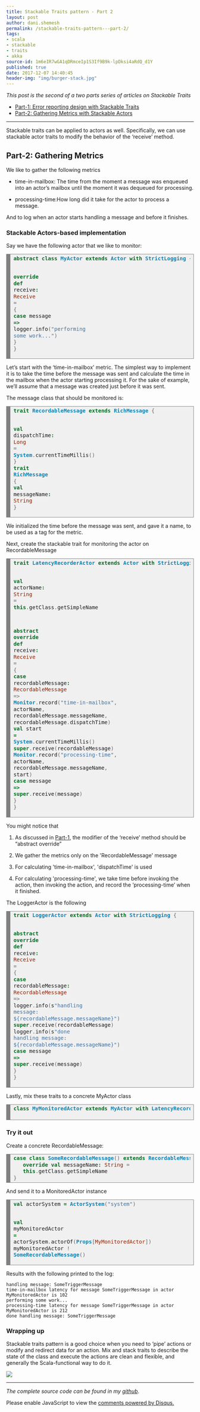 ```yaml
---
title: Stackable Traits pattern - Part 2
layout: post
author: dani.shemesh
permalink: /stackable-traits-pattern---part-2/
tags:
- scala
- stackable
- traits
- akka
source-id: 1m6eIR7wGA1qDRmceIp1S3If9B9k-lpDksi4aRdQ_d1Y
published: true
date: 2017-12-07 14:40:45
header-img: "img/burger-stack.jpg"
---
```


<i>This post is the second of a two parts series of articles on Stackable Traits</i>

* [Part-1: Error reporting design with Stackable Traits](https://fullgc.github.io/stackable-traits-pattern/)
* [Part-2: Gathering Metrics with Stackable Actors](https://fullgc.github.io/stackable-traits-pattern---part-2/)

------------------------------------------------------------------------------------------

Stackable traits can be applied to actors as well.
Specifically, we can use stackable actor traits to modify the behavior of the ‘receive’ method.

## **Part-2: Gathering Metrics**

We like to gather the following metrics

* time-in-mailbox: The time from the moment a message was enqueued into an actor’s mailbox until the moment it was dequeued for processing.

* processing-time:How long did it take for the actor to process a message.

And to log when an actor starts handling a message and before it finishes.

### **Stackable Actors-based implementation**

Say we have the following actor that we like to monitor:

<!-- HTML generated using hilite.me --><div style="background: #f0f0f0; overflow:auto;width:auto;border:solid gray;border-width:.1em .1em .1em .8em;padding:.2em .6em;"><pre style="margin: 0; line-height: 125%"><span style="color: #007020; font-weight: bold">abstract</span> <span style="color: #007020; font-weight: bold">class</span> <span style="color: #0e84b5; font-weight: bold">MyActor</span> <span style="color: #007020; font-weight: bold">extends</span> <span style="color: #0e84b5; font-weight: bold">Actor</span> <span style="color: #007020; font-weight: bold">with</span> <span style="color: #0e84b5; font-weight: bold">StrictLogging</span> <span style="color: #666666">{</span>
 <span style="color: #007020; font-weight: bold">override</span> <span style="color: #007020; font-weight: bold">def</span> receive<span style="color: #007020; font-weight: bold">:</span> <span style="color: #902000">Receive</span> <span style="color: #666666">=</span> <span style="color: #666666">{</span>
   <span style="color: #007020; font-weight: bold">case</span> message <span style="color: #007020; font-weight: bold">=&gt;</span> logger<span style="color: #666666">.</span>info<span style="color: #666666">(</span><span style="color: #4070a0">&quot;performing some work...&quot;</span><span style="color: #666666">)</span>
 <span style="color: #666666">}</span>
<span style="color: #666666">}</span>
</pre></div>

Let’s start with the ‘time-in-mailbox’ metric. The simplest way to implement it is to take the time before the message was sent and calculate the time in the mailbox when the actor starting processing it. For the sake of example, we’ll assume that a message was created just before it was sent.

The message class that should be monitored is:

<!-- HTML generated using hilite.me --><div style="background: #f0f0f0; overflow:auto;width:auto;border:solid gray;border-width:.1em .1em .1em .8em;padding:.2em .6em;"><pre style="margin: 0; line-height: 125%"><span style="color: #007020; font-weight: bold">trait</span> <span style="color: #0e84b5; font-weight: bold">RecordableMessage</span> <span style="color: #007020; font-weight: bold">extends</span> <span style="color: #0e84b5; font-weight: bold">RichMessage</span> <span style="color: #666666">{</span>
  <span style="color: #007020; font-weight: bold">val</span> dispatchTime<span style="color: #007020; font-weight: bold">:</span> <span style="color: #902000">Long</span> <span style="color: #666666">=</span>
  <span style="color: #0e84b5; font-weight: bold">System</span><span style="color: #666666">.</span>currentTimeMillis<span style="color: #666666">()</span>
<span style="color: #666666">}</span>
<span style="color: #007020; font-weight: bold">trait</span> <span style="color: #0e84b5; font-weight: bold">RichMessage</span> <span style="color: #666666">{</span>
  <span style="color: #007020; font-weight: bold">val</span> messageName<span style="color: #007020; font-weight: bold">:</span> <span style="color: #902000">String</span>
<span style="color: #666666">}</span>
</pre></div>

We initialized the time before the message was sent, and gave it a name, to be used as a tag for the metric.

Next, create the stackable trait for monitoring the actor on RecordableMessage

<!-- HTML generated using hilite.me --><div style="background: #f0f0f0; overflow:auto;width:auto;border:solid gray;border-width:.1em .1em .1em .8em;padding:.2em .6em;"><pre style="margin: 0; line-height: 125%"><span style="color: #007020; font-weight: bold">trait</span> <span style="color: #0e84b5; font-weight: bold">LatencyRecorderActor</span> <span style="color: #007020; font-weight: bold">extends</span> <span style="color: #0e84b5; font-weight: bold">Actor</span> <span style="color: #007020; font-weight: bold">with</span> <span style="color: #0e84b5; font-weight: bold">StrictLogging</span> <span style="color: #666666">{</span>
 <span style="color: #007020; font-weight: bold">val</span> actorName<span style="color: #007020; font-weight: bold">:</span> <span style="color: #902000">String</span> <span style="color: #666666">=</span> <span style="color: #007020; font-weight: bold">this</span><span style="color: #666666">.</span>getClass<span style="color: #666666">.</span>getSimpleName

 <span style="color: #007020; font-weight: bold">abstract</span> <span style="color: #007020; font-weight: bold">override</span> <span style="color: #007020; font-weight: bold">def</span> receive<span style="color: #007020; font-weight: bold">:</span> <span style="color: #902000">Receive</span> <span style="color: #666666">=</span> <span style="color: #666666">{</span>
   <span style="color: #007020; font-weight: bold">case</span> recordableMessage<span style="color: #007020; font-weight: bold">:</span> <span style="color: #902000">RecordableMessage</span> <span style="color: #666666">=&gt;</span>
     <span style="color: #0e84b5; font-weight: bold">Monitor</span><span style="color: #666666">.</span>record<span style="color: #666666">(</span><span style="color: #4070a0">&quot;time-in-mailbox&quot;</span><span style="color: #666666">,</span> actorName<span style="color: #666666">,</span> recordableMessage<span style="color: #666666">.</span>messageName<span style="color: #666666">,</span>
        recordableMessage<span style="color: #666666">.</span>dispatchTime<span style="color: #666666">)</span>
     <span style="color: #007020; font-weight: bold">val</span> start <span style="color: #007020; font-weight: bold">=</span> <span style="color: #0e84b5; font-weight: bold">System</span><span style="color: #666666">.</span>currentTimeMillis<span style="color: #666666">()</span>
     <span style="color: #007020; font-weight: bold">super</span><span style="color: #666666">.</span>receive<span style="color: #666666">(</span>recordableMessage<span style="color: #666666">)</span>
     <span style="color: #0e84b5; font-weight: bold">Monitor</span><span style="color: #666666">.</span>record<span style="color: #666666">(</span><span style="color: #4070a0">&quot;processing-time&quot;</span><span style="color: #666666">,</span> actorName<span style="color: #666666">,</span> recordableMessage<span style="color: #666666">.</span>messageName<span style="color: #666666">,</span> start<span style="color: #666666">)</span>
   <span style="color: #007020; font-weight: bold">case</span> message <span style="color: #007020; font-weight: bold">=&gt;</span> <span style="color: #007020; font-weight: bold">super</span><span style="color: #666666">.</span>receive<span style="color: #666666">(</span>message<span style="color: #666666">)</span>
 <span style="color: #666666">}</span>
<span style="color: #666666">}</span>
</pre></div>

You might notice that

1. As discussed in [Part-1](https://fullgc.github.io/stackable-traits-pattern/), the modifier of the ‘receive’ method should be “abstract override”

2. We gather the metrics only on the 'RecordableMessage' message

3. For calculating 'time-in-mailbox', 'dispatchTime' is used

4. For calculating 'processing-time', we take time before invoking the action, then invoking the action, and record the ‘processing-time’ when it finished.

The LoggerActor is the following 

<!-- HTML generated using hilite.me --><div style="background: #f0f0f0; overflow:auto;width:auto;border:solid gray;border-width:.1em .1em .1em .8em;padding:.2em .6em;"><pre style="margin: 0; line-height: 125%"><span style="color: #007020; font-weight: bold">trait</span> <span style="color: #0e84b5; font-weight: bold">LoggerActor</span> <span style="color: #007020; font-weight: bold">extends</span> <span style="color: #0e84b5; font-weight: bold">Actor</span> <span style="color: #007020; font-weight: bold">with</span> <span style="color: #0e84b5; font-weight: bold">StrictLogging</span> <span style="color: #666666">{</span>
 <span style="color: #007020; font-weight: bold">abstract</span> <span style="color: #007020; font-weight: bold">override</span> <span style="color: #007020; font-weight: bold">def</span> receive<span style="color: #007020; font-weight: bold">:</span> <span style="color: #902000">Receive</span> <span style="color: #666666">=</span> <span style="color: #666666">{</span>
   <span style="color: #007020; font-weight: bold">case</span> recordableMessage<span style="color: #007020; font-weight: bold">:</span> <span style="color: #902000">RecordableMessage</span> <span style="color: #666666">=&gt;</span>
     logger<span style="color: #666666">.</span>info<span style="color: #666666">(</span>s<span style="color: #4070a0">&quot;handling message: ${recordableMessage.messageName}&quot;</span><span style="color: #666666">)</span>
     <span style="color: #007020; font-weight: bold">super</span><span style="color: #666666">.</span>receive<span style="color: #666666">(</span>recordableMessage<span style="color: #666666">)</span>
     logger<span style="color: #666666">.</span>info<span style="color: #666666">(</span>s<span style="color: #4070a0">&quot;done handling message: ${recordableMessage.messageName}&quot;</span><span style="color: #666666">)</span>
   <span style="color: #007020; font-weight: bold">case</span> message <span style="color: #007020; font-weight: bold">=&gt;</span> <span style="color: #007020; font-weight: bold">super</span><span style="color: #666666">.</span>receive<span style="color: #666666">(</span>message<span style="color: #666666">)</span>
 <span style="color: #666666">}</span>
<span style="color: #666666">}</span>
</pre></div>

Lastly, mix these traits to a concrete MyActor class

 <div style="background: #f0f0f0; overflow:auto;width:auto;border:solid gray;border-width:.1em .1em .1em .8em;padding:.2em .6em;"><pre style="margin: 0; line-height: 125%"><span style="color: #007020; font-weight: bold">class</span> <span style="color: #0e84b5; font-weight: bold">MyMonitoredActor</span> <span style="color: #007020; font-weight: bold">extends</span> <span style="color: #0e84b5; font-weight: bold">MyActor</span> <span style="color: #007020; font-weight: bold">with</span> <span style="color: #0e84b5; font-weight: bold">LatencyRecorderActor</span> <span style="color: #007020; font-weight: bold">with</span> <span style="color: #0e84b5; font-weight: bold">LoggerActor</span>
 </pre></div>


### **Try it out**

Create a concrete RecordableMessage:

<div style="background: #f0f0f0; overflow:auto;width:auto;border:solid gray;border-width:.1em .1em .1em .8em;padding:.2em .6em;"><pre style="margin: 0; line-height: 125%"><span style="color: #007020; font-weight: bold">case</span> <span style="color: #007020; font-weight: bold">class</span> <span style="color: #0e84b5; font-weight: bold">SomeRecordableMessage</span><span style="color: #666666">()</span> <span style="color: #007020; font-weight: bold">extends</span> <span style="color: #0e84b5; font-weight: bold">RecordableMessage</span> <span style="color: #666666">{</span>
   <span style="color: #007020; font-weight: bold">override</span> <span style="color: #007020; font-weight: bold">val</span> messageName<span style="color: #007020; font-weight: bold">:</span> <span style="color: #902000">String</span> <span style="color: #666666">=</span>
   <span style="color: #007020; font-weight: bold">this</span><span style="color: #666666">.</span>getClass<span style="color: #666666">.</span>getSimpleName
<span style="color: #666666">}</span>
</pre></div>

And send it to a MonitoredActor instance

<!-- HTML generated using hilite.me --><div style="background: #f0f0f0; overflow:auto;width:auto;border:solid gray;border-width:.1em .1em .1em .8em;padding:.2em .6em;"><pre style="margin: 0; line-height: 125%"><span style="color: #007020; font-weight: bold">val</span> actorSystem <span style="color: #007020; font-weight: bold">=</span> <span style="color: #0e84b5; font-weight: bold">ActorSystem</span><span style="color: #666666">(</span><span style="color: #4070a0">&quot;system&quot;</span><span style="color: #666666">)</span>
<span style="color: #007020; font-weight: bold">val</span> myMonitoredActor <span style="color: #007020; font-weight: bold">=</span> actorSystem<span style="color: #666666">.</span>actorOf<span style="color: #666666">(</span><span style="color: #0e84b5; font-weight: bold">Props</span><span style="color: #666666">[</span><span style="color: #902000">MyMonitoredActor</span><span style="color: #666666">])</span>
myMonitoredActor <span style="color: #666666">!</span> <span style="color: #0e84b5; font-weight: bold">SomeRecordableMessage</span><span style="color: #666666">()</span>
</pre></div>

Results with the following printed to the log:

````
handling message: SomeTriggerMessage
time-in-mailbox latency for message SomeTriggerMessage in actor MyMonitoredActor is 102
performing some work...
processing-time latency for message SomeTriggerMessage in actor MyMonitoredActor is 212
done handling message: SomeTriggerMessage
````

### **Wrapping up**

Stackable traits pattern is a good choice when you need to ‘pipe’ actions or modify and redirect data for an action. Mix and stack traits to describe the state of the class and execute the actions are clean and flexible, and generally the Scala-functional way to do it.

<img src="/img/scala_devs.png">

------------------------------------------------------------------------------------------

*The complete source code can be found in my [github](https://github.com/FullGC/stackable-traits)*.

<div id="disqus_thread"></div>
<script>

/**
*  RECOMMENDED CONFIGURATION VARIABLES: EDIT AND UNCOMMENT THE SECTION BELOW TO INSERT DYNAMIC VALUES FROM YOUR PLATFORM OR CMS.
*  LEARN WHY DEFINING THESE VARIABLES IS IMPORTANT: https://disqus.com/admin/universalcode/#configuration-variables*/
var disqus_config = function () {
this.page.url = "https://fullgc.github.io/stackable-traits-pattern---part-2/"
this.page.identifier = stackable-1
};
(function() { // DON'T EDIT BELOW THIS LINE
var d = document, s = d.createElement('script');
s.src = 'https://FullGC.disqus.com/embed.js';
s.setAttribute('data-timestamp', +new Date());
(d.head || d.body).appendChild(s);
})();
</script>
<noscript>Please enable JavaScript to view the <a href="https://disqus.com/?ref_noscript">comments powered by Disqus.</a></noscript>

